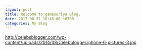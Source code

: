 ```yaml
---
layout: post
title: Welcome to gamesuriya Blog.
date: 2017-08-31 10:45:00 +0700
categories: My Blog
---
```

http://celebsblogger.com/wp-content/uploads/2014/08/Celebblogger.iphone-6-pictures-3.jpg
